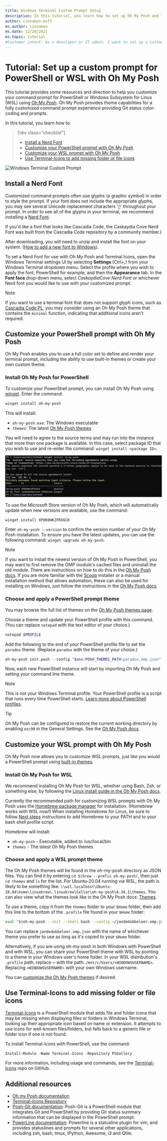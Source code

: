 ```yaml
---
title: Windows Terminal Custom Prompt Setup
description: In this tutorial, you learn how to set up Oh My Posh and Terminal-Icons in Windows Terminal.
author: cinnamon-msft
ms.author: cinnamon
ms.date: 12/20/2021
ms.topic: tutorial
#Customer intent: As a developer or IT admin, I want to set up a customized command line experience using Oh My Posh, Terminal-Icons, and posh-git in my Windows Terminal.
---
```


# Tutorial: Set up a custom prompt for PowerShell or WSL with Oh My Posh

This tutorial provides some resources and direction to help you customize your command prompt for PowerShell or Windows Subsystem for Linux (WSL) using [Oh My Posh](https://ohmyposh.dev). Oh My Posh provides theme capabilities for a fully customized command prompt experience providing Git status color-coding and prompts.

In this tutorial, you learn how to:

> [!div class="checklist"]
>
> * [Install a Nerd Font](#install-a-nerd-font)
> * [Customize your PowerShell prompt with Oh My Posh](#customize-your-powershell-prompt-with-oh-my-posh)
> * [Customize your WSL prompt with Oh My Posh](#customize-your-wsl-prompt-with-oh-my-posh)
> * [Use Terminal-Icons to add missing folder or file icons](#use-terminal-icons-to-add-missing-folder-or-file-icons)

![Windows Terminal Custom Prompt](./../images/custom-prompt.png)

## Install a Nerd Font

Customized command prompts often use glyphs (a graphic symbol) in order to style the prompt. If your font does not include the appropriate glyphs, you may see several Unicode replacement characters '&#x25AF;' throughout your prompt. In order to see all of the glyphs in your terminal, we recommend installing a [Nerd Font](https://www.nerdfonts.com/font-downloads).

If you'd like a font that looks like Cascadia Code, the Caskaydia Cove Nerd Font was built from the Cascadia Code repository by a community member.)

After downloading, you will need to unzip and install the font on your system. ([How to add a new font to Windows](https://support.microsoft.com/en-us/office/add-a-font-b7c5f17c-4426-4b53-967f-455339c564c1)).

To set a Nerd Font for use with Oh My Posh and Terminal Icons, open the Windows Terminal settings UI by selecting **Settings** (Ctrl+,) from your Windows Terminal dropdown menu. Select the profile where you wish to apply the font, PowerShell for example, and then the **Appearance** tab. In the **Font face** drop-down menu, select *CaskaydiaCove Nerd Font* or whichever Nerd font you would like to use with your customized prompt.

> [!NOTE]
> If you want to use a terminal font that does not support glyph icons, such as [Cascadia Code PL](https://github.com/microsoft/cascadia-code/releases), you may consider using an Oh My Posh theme that contains the `minimal` function, indicating that additional icons aren't required.

## Customize your PowerShell prompt with Oh My Posh

Oh My Posh enables you to use a full color set to define and render your terminal prompt, including the ability to use built-in themes or create your own custom theme.

### Install Oh My Posh for PowerShell

To customize your PowerShell prompt, you can install Oh My Posh using [winget](/windows/package-manager/winget). Enter the command:

```powershell
winget install oh-my-posh
```

This will install:

- `oh-my-posh.exe`: The Windows executable
- `themes`: The latest [Oh My Posh themes](https://ohmyposh.dev/docs/themes)

You will need to agree to the source terms and may run into the instance that more than one package is available. In this case, select package ID that you wish to use and re-enter the command: `winget install <package ID>`.

![Screenshot of winget install oh my posh packages.](../images/oh-my-posh-winget.png)

To use the Microsoft Store version of Oh My Posh, which will automatically update when new versions are available, use the command:

```powershell
winget install XP8K0HKJFRXGCK
```

Enter `oh-my-posh --version` to confirm the version number of your Oh My Posh installation. To ensure you have the latest updates, you can use the following command: `winget upgrade oh-my-posh`.

> [!NOTE]
> If you want to install the newest version of Oh My Posh in PowerShell, you may want to first remove the OMP module's cached files and uninstall the old module. There are instructions on how to do this in the [Oh My Posh docs](https://ohmyposh.dev/docs/migrating#migration-steps). 
> If you are more familiar with the [Scoop](https://scoop.sh/) installer or a manual installation method that allows automation, these can also be used for installing on Windows, just follow the instructions in the [Oh My Posh docs](https://ohmyposh.dev/docs/installation/windows).

### Choose and apply a PowerShell prompt theme

You may browse the full list of themes on the [Oh My Posh themes page](https://ohmyposh.dev/docs/themes).

Choose a theme and update your PowerShell profile with this command. (You can replace `notepad` with the text editor of your choice.)

```powershell
notepad $PROFILE
```

Add the following to the end of your PowerShell profile file to set the `paradox` theme. (Replace `paradox` with the theme of your choice.)

```powershell
oh-my-posh init pwsh --config "$env:POSH_THEMES_PATH\paradox.omp.json" | Invoke-Expression
```

Now, each new PowerShell instance will start by importing Oh My Posh and setting your command line theme.

> [!NOTE]
> This is not your Windows Terminal profile. Your PowerShell profile is a script that runs every time PowerShell starts. [Learn more about PowerShell profiles](/powershell/module/microsoft.powershell.core/about/about_profiles).

> [!TIP]
> Oh My Posh can be configured to restore the current working directory by enabling `osc99` in the General Settings. See the [Oh My Posh docs](https://ohmyposh.dev/docs/configuration/overview#general-settings).  

## Customize your WSL prompt with Oh My Posh

Oh My Posh now allows you to customize WSL prompts, just like you would a PowerShell prompt using [built-in themes](https://ohmyposh.dev/docs/themes).

### Install Oh My Posh for WSL

We recommend installing Oh My Posh for WSL, whether using Bash, Zsh, or something else, by following the [Linux install guide in the Oh My Posh docs](https://ohmyposh.dev/docs/installation/linux).

Currently the recommended path for customizing WSL prompts with Oh My Posh uses the [Homebrew package manager](https://brew.sh/) for installation. (Homebrew works with WSL now!) When installing Homebrew for Linux, be sure to follow [Next steps](https://docs.brew.sh/Homebrew-on-Linux#install) instructions to add Homebrew to your PATH and to your bash shell profile script.

Homebrew will install:

- `oh-my-posh` - Executable, added to /usr/local/bin
- `themes` - The latest Oh My Posh themes

### Choose and apply a WSL prompt theme

The Oh My Posh themes will be found in the oh-my-posh directory as JSON files. You can find it by entering `cd $(brew --prefix oh-my-posh)`, then just `cd themes` and `ls` for the list. For Ubuntu-20.04 running via WSL, the path is likely to be something like: `\\wsl.localhost\Ubuntu-20.04\home\linuxbrew\.linuxbrew\Cellar\oh-my-posh\6.34.1\themes`. You can also view what the themes look like in the Oh My Posh docs: [Themes](https://ohmyposh.dev/docs/themes).

To use a theme, copy it from the `themes` folder to your `$Home` folder, then add this line to the bottom of the `.profile` file found in your `$Home` folder:

```bash
eval "$(oh-my-posh --init --shell bash --config ~/jandedobbeleer.omp.json)"
```

You can replace `jandedobbeleer.omp.json` with the name of whichever theme you prefer to use as long as it's copied to your `$Home` folder.

Alternatively, if you are using oh-my-posh in both Windows with PowerShell and with WSL, you can share your PowerShell theme with WSL by pointing to a theme in your Windows user's home folder. In your WSL distribution's `.profile` path, replace ~ with the path: `/mnt/c/Users/<WINDOWSUSERNAME>`. Replacing `<WINDOWSUSERNAME>` with your own Windows username.

<!-- To reference the theme directly from it's original folder rather than moving it to $Home, you can use:
eval "$(oh-my-posh --init --shell bash --config $(brew --prefix oh-my-posh)/themes/jandedobbeleer.omp.json)" -->

You can [customize the Oh My Posh themes](https://ohmyposh.dev/docs/installation/customize) if desired.

## Use Terminal-Icons to add missing folder or file icons

[Terminal-Icons](https://github.com/devblackops/Terminal-Icons) is a PowerShell module that adds file and folder icons that may be missing when displaying files or folders in Windows Terminal, looking up their appropriate icon based on name or extension. It attempts to use icons for well-known files/folders, but falls back to a generic file or folder icon if one is not found.

To install Terminal-Icons with PowerShell, use the command:

```powershell
Install-Module -Name Terminal-Icons -Repository PSGallery
```

For more information, including usage and commands, see the [Terminal-Icons](https://github.com/devblackops/Terminal-Icons) repo on GitHub.

## Additional resources

* [Oh my Posh documentation](https://ohmyposh.dev)
* [Terminal-Icons Repository](https://github.com/devblackops/Terminal-Icons)
* [Posh-Git documentation](https://github.com/dahlbyk/posh-git#overview): Posh-Git is a PowerShell module that integrates Git and PowerShell by providing Git status summary information that can be displayed in the PowerShell prompt.
* [PowerLine documentation](https://powerline.readthedocs.io/en/master/overview.html): Powerline is a statusline plugin for vim, and provides statuslines and prompts for several other applications, including zsh, bash, tmux, IPython, Awesome, i3 and Qtile.
